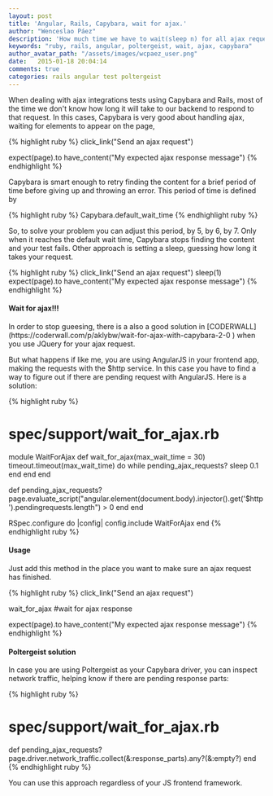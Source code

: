 ```yaml
---
layout: post
title: 'Angular, Rails, Capybara, wait for ajax.'
author: "Wenceslao Páez"
description: 'How much time we have to wait(sleep n) for all ajax requests in a test to finish?'  
keywords: "ruby, rails, angular, poltergeist, wait, ajax, capybara"
author_avatar_path: "/assets/images/wcpaez_user.png"
date:   2015-01-18 20:04:14
comments: true
categories: rails angular test poltergeist
---
```


When dealing with ajax integrations tests using Capybara and Rails, most of 
the time we don't know how long it will take to our backend to respond to 
that request. In this cases, Capybara is very good about handling ajax, 
waiting for elements to appear on the page,

{% highlight ruby %}
click_link("Send an ajax request")

expect(page).to have_content("My expected ajax response message")
{% endhighlight %} 

Capybara is smart enough to retry finding the content for a brief period of 
time before giving up and throwing an error. This period of time is defined by 

{% highlight ruby %}
Capybara.default_wait_time
{% endhighlight ruby %}

So, to solve your problem you can adjust this period, by 5, by 6, by 7. 
Only when it reaches the default wait time, Capybara stops finding  the content 
and your test fails. Other approach is setting a sleep, guessing how long it 
takes your request.

{% highlight ruby %}
click_link("Send an ajax request")
sleep(1)
expect(page).to have_content("My expected ajax response message")
{% endhighlight %} 

<p></p>
<h4>Wait for ajax!!!</h4>  
In order to stop gueesing, there is a also a good solution in [CODERWALL](https://coderwall.com/p/aklybw/wait-for-ajax-with-capybara-2-0 ) 
when you use JQuery for your ajax request. 

But what happens if like me, you are using AngularJS in your frontend app, 
making the requests with the $http service. In this case you have to find a 
way to figure out if there are pending request with AngularJS. Here is a solution:

{% highlight ruby %}
# spec/support/wait_for_ajax.rb

module WaitForAjax
  def wait_for_ajax(max_wait_time = 30)
    timeout.timeout(max_wait_time) do
      while pending_ajax_requests?
        sleep 0.1
      end
    end
  end

  def pending_ajax_requests?
    page.evaluate_script("angular.element(document.body).injector().get('$http').pendingrequests.length") > 0
  end
end

RSpec.configure do |config|
  config.include WaitForAjax
end
{% endhighlight ruby %}

<p></p>
<h4>Usage</h4>  
Just add this method in the place you want to make sure an ajax request has finished.

{% highlight ruby %}
click_link("Send an ajax request")

wait_for_ajax #wait for ajax response

expect(page).to have_content("My expected ajax response message")
{% endhighlight %} 

<p></p>
<h4>Poltergeist solution</h4>

In case you are using Poltergeist as your Capybara driver, you can inspect 
network traffic, helping know if there are pending response parts:

{% highlight ruby %}
# spec/support/wait_for_ajax.rb

def pending_ajax_requests?
  page.driver.network_traffic.collect(&:response_parts).any?(&:empty?)
end
{% endhighlight ruby %}

You can use this approach regardless of your JS frontend framework.
